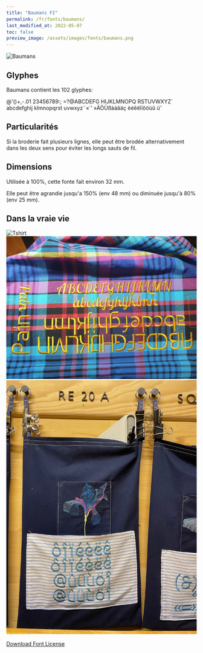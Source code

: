 ```yaml
---
title: "Baumans FI"
permalink: /fr/fonts/baumans/
last_modified_at: 2022-05-07
toc: false
preview_image: /assets/images/fonts/baumans.png
---
```

![Baumans](/assets/images/fonts/baumans.png)

## Glyphes

Baumans contient les 102 glyphes:

	
@'()+,-.01
23456789:;
=?@ABCDEFG
HIJKLMNOPQ
RSTUVWXYZ`
abcdefghij
klmnopqrst
uvwxyz¨«´’
»ÄÖÜßàáâäç
èéêëîïôöùû
üˆ
 
## Particularités

Si la broderie fait plusieurs lignes, elle peut  être brodée  alternativement dans les deux sens pour éviter les longs sauts de fil.

## Dimensions

Utilisée à 100%, cette fonte fait environ 32 mm.

Elle peut être agrandie jusqu'a 150% (env 48 mm) ou diminuée jusqu'à 80% (env 25 mm).

## Dans la vraie vie

![Tshirt](/assets/images/fonts/baumans2.jpg)
![Sample](/assets/images/fonts/baumans3.jpg)
![Hoop](/assets/images/fonts/baumans4.jpg)

[Download Font License](https://github.com/inkstitch/inkstitch/tree/main/fonts/baumans_FI/LICENSE)
